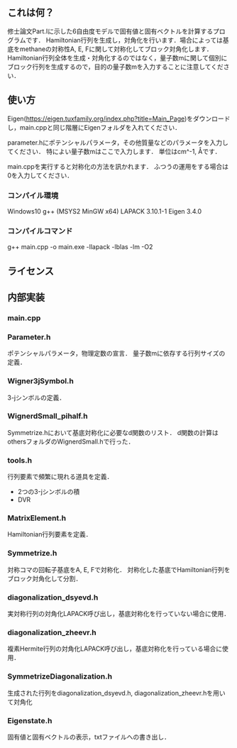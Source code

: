 ## これは何？
修士論文Part.Iに示した6自由度モデルで固有値と固有ベクトルを計算するプログラムです．
Hamiltonian行列を生成し，対角化を行います．場合によっては基底をmethaneの対称性A, E, Fに関して対称化してブロック対角化します．
Hamiltonian行列全体を生成・対角化するのではなく，量子数mに関して個別にブロック行列を生成するので，目的の量子数mを入力することに注意してください．

## 使い方
Eigen(https://eigen.tuxfamily.org/index.php?title=Main_Page)をダウンロードし，main.cppと同じ階層にEigenフォルダを入れてください．

parameter.hにポテンシャルパラメータ，その他質量などのパラメータを入力してください．
特によい量子数mはここで入力します．
単位はcm^-1, Åです．

main.cppを実行すると対称化の方法を訊かれます．
ふつうの運用をする場合は0を入力してください．

### コンパイル環境
Windows10
g++ (MSYS2 MinGW x64)
LAPACK 3.10.1-1
Eigen 3.4.0

### コンパイルコマンド
g++ main.cpp -o main.exe -llapack -lblas -lm -O2

## ライセンス

## 内部実装

### main.cpp

### Parameter.h
ポテンシャルパラメータ，物理定数の宣言．
量子数mに依存する行列サイズの定義．

### Wigner3jSymbol.h
3-jシンボルの定義．

### WignerdSmall_pihalf.h
Symmetrize.hにおいて基底対称化に必要なd関数のリスト．
d関数の計算はothersフォルダのWignerdSmall.hで行った．

### tools.h
行列要素で頻繁に現れる道具を定義．
- 2つの3-jシンボルの積
- DVR

### MatrixElement.h
Hamiltonian行列要素を定義．

### Symmetrize.h
対称コマの回転子基底をA, E, Fで対称化．
対称化した基底でHamiltonian行列をブロック対角化して分割．

### diagonalization_dsyevd.h
実対称行列の対角化LAPACK呼び出し，基底対称化を行っていない場合に使用．

### diagonalization_zheevr.h
複素Hermite行列の対角化LAPACK呼び出し，基底対称化を行っている場合に使用．

### SymmetrizeDiagonalization.h
生成された行列をdiagonalization_dsyevd.h, diagonalization_zheevr.hを用いて対角化

### Eigenstate.h
固有値と固有ベクトルの表示，txtファイルへの書き出し．